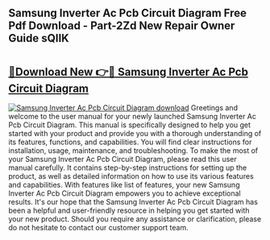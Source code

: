 ## Samsung Inverter Ac Pcb Circuit Diagram Free Pdf Download - Part-2Zd New Repair Owner Guide sQIIK

# <h2><a href="http://dfpr8w6.blite.top/?on=Samsung+Inverter+Ac+Pcb+Circuit+Diagram">🔗Download New 👉🔴 Samsung Inverter Ac Pcb Circuit Diagram</a></h2>

[![Samsung Inverter Ac Pcb Circuit Diagram download](https://i.imgur.com/lujVjoI.png)](http://dfpr8w6.blite.top/?on=Samsung+Inverter+Ac+Pcb+Circuit+Diagram)
Greetings and welcome to the user manual for your newly launched Samsung Inverter Ac Pcb Circuit Diagram. This manual is specifically designed to help you get started with your product and provide you with a thorough understanding of its features, functions, and capabilities. You will find clear instructions for installation, usage, maintenance, and troubleshooting. To make the most of your Samsung Inverter Ac Pcb Circuit Diagram, please read this user manual carefully. It contains step-by-step instructions for setting up the product, as well as detailed information on how to use its various features and capabilities. With features like list of features, your new Samsung Inverter Ac Pcb Circuit Diagram empowers you to achieve exceptional results. It's our hope that the Samsung Inverter Ac Pcb Circuit Diagram has been a helpful and user-friendly resource in helping you get started with your new product. Should you require any assistance or clarification, please do not hesitate to contact our customer support team.
